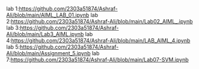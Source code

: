 lab 1:https://github.com/2303a51874/Ashraf-Ali/blob/main/AIML_LAB_01.ipynb
lab 2:https://github.com/2303a51874/Ashraf-Ali/blob/main/Lab02_AIML_.ipynb
lab 3:https://github.com/2303a51874/Ashraf-Ali/blob/main/Lab3_AIML.ipynb
lab 4:https://github.com/2303a51874/Ashraf-Ali/blob/main/LAB_AIML_4.ipynb
lab 5:https://github.com/2303a51874/Ashraf-Ali/blob/main/Assignment_5.ipynb
lab 7:https://github.com/2303a51874/Ashraf-Ali/blob/main/Lab07-SVM.ipynb
